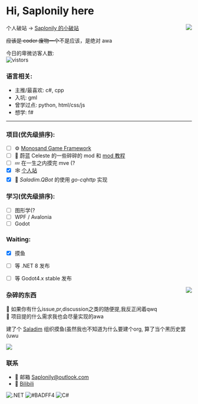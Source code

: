 <!--大标题怪的馁, 算了保持现状罢--> 
# Hi, Saplonily here

<!--真的不会排版啊啊啊-->
<img align="right" src="https://api.githubtrends.io/user/svg/Saplonily/langs?time_range=one_year&loc_metric=changed&theme=classic" />

个人破站 -> [ Saplonily 的小破站](https://www.saplonily.link)  

~~应该是 coder 废物一个~~不是应该，是绝对 awa

今日的卑微访客人数:  
![vistors](https://count.getloli.com/get/@Saplonily?theme=moebooru)

### 语言相关:
- 主推/最喜欢: c#, cpp
- 入坑: gml
- 曾学过点: python, html/css/js
- 想学: f#


****

### 项目(优先级排序):
- [ ] ⚙ [Monosand Game Framework](https://github.com/Saplonily/Monosand)
- [ ] 🍓 蔚蓝 Celeste 的一些碎碎的 mod 和 [mod 教程](https://celestemod.saplonily.link)
- [ ] 💤 在一生之内摸完 mve (?
- [x] 🕸 [个人站](https://www.saplonily.link)
- [x] 👀 *Saladim.QBot* 的使用 *go-cqhttp* 实现  

### 学习(优先级排序):
- [ ] 图形学(?
- [ ] WPF / Avalonia
- [ ] Godot

### Waiting:
- [x] 摸鱼
- [ ] 等 .NET 8 发布
- [ ] 等 Godot4.x stable 发布


<img align="right" src="https://api.githubtrends.io/user/svg/Saplonily/repos?time_range=one_year&group=other&loc_metric=changed&theme=classic"/>

### 杂碎的东西

🤔 如果你有什么issue,pr,discussion之类的随便提,我反正闲着qwq  
🍕 项目提的什么需求我也会尽量实现的awa  
 
建了个 [Saladim](https://github.com/saladim-org) 组织摸鱼(虽然我也不知道为什么要建个org, 算了当个黑历史罢(uwu

<img src="https://github-readme-stats.vercel.app/api?username=Saplonily"/>

### 联系
- 💬 邮箱 [Saplonily@outlook.com](mailto:Saplonily@outlook.com)
- 💬 [Bilibili](https://space.bilibili.com/39046375/dynamic)

![.NET](https://img.shields.io/badge/-.NETer-%235f3cd8)
![#BADFF4](https://img.shields.io/badge/-%23BADFF4-%23badff4)
![C#](https://img.shields.io/badge/C%23-178600)

